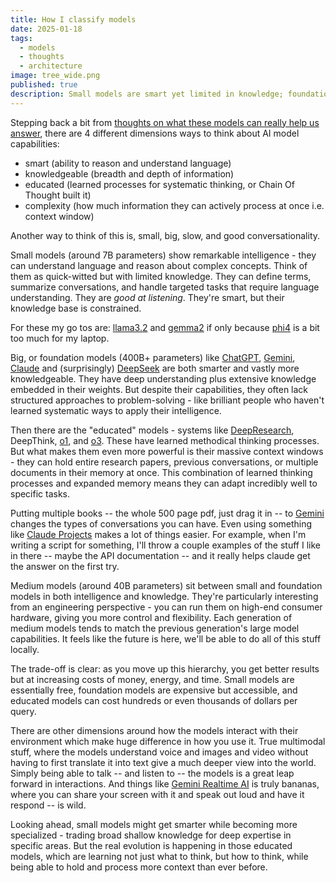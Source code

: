 ```yaml
---
title: How I classify models
date: 2025-01-18
tags:
  - models
  - thoughts
  - architecture
image: tree_wide.png
published: true
description: Small models are smart yet limited in knowledge; foundation models possess both deep understanding and extensive knowledge but lack structured problem-solving approaches. Educated models like DeepResearch excel by combining learned reasoning processes with large memory capacities, enabling them to adapt effectively to complex tasks while handling vast information instantaneously.
---
```

Stepping back a bit from [thoughts on what these models can really help us answer](AI%20for%20research,%20DeepResearch%20wins.md), there are 4 different dimensions ways to think about AI model capabilities: 
* smart (ability to reason and understand language)
* knowledgeable (breadth and depth of information)
* educated (learned processes for systematic thinking, or Chain Of Thought built it)
* complexity (how much information they can actively process at once i.e. context window)

Another way to think of this is, small, big, slow, and good conversationality.

Small models (around 7B parameters) show remarkable intelligence - they can understand language and reason about complex concepts. Think of them as quick-witted but with limited knowledge. They can define terms, summarize conversations, and handle targeted tasks that require language understanding. They are *good at listening*. They're smart, but their knowledge base is constrained.

For these my go tos are: [llama3.2](https://ai.meta.com/blog/llama-3-2-connect-2024-vision-edge-mobile-devices/) and [gemma2](https://blog.google/technology/developers/google-gemma-2/) if only because [phi4](https://ollama.com/library/phi4) is a bit too much for my laptop.

Big, or foundation models (400B+ parameters) like [ChatGPT](https://chatgpt.com/), [Gemini](https://gemini.google.com/), [Claude](https://claude.ai/new) and (surprisingly) [DeepSeek](https://www.deepseek.com/) are both smarter and vastly more knowledgeable. They have deep understanding plus extensive knowledge embedded in their weights. But despite their capabilities, they often lack structured approaches to problem-solving - like brilliant people who haven't learned systematic ways to apply their intelligence.

Then there are the "educated" models - systems like [DeepResearch](https://blog.google/products/gemini/google-gemini-deep-research/), DeepThink, [o1](https://openai.com/o1/), and [o3](https://en.wikipedia.org/wiki/OpenAI_o3). These have learned methodical thinking processes.   But what makes them even more powerful is their massive context windows - they can hold entire research papers, previous conversations, or multiple documents in their memory at once. This combination of learned thinking processes and expanded memory means they can adapt incredibly well to specific tasks. 

Putting multiple books -- the whole 500 page pdf, just drag it in -- to [Gemini](https://gemini.google.com/app) changes the types of conversations you can have.  Even using something like [Claude Projects](https://support.anthropic.com/en/articles/9517075-what-are-projects) makes a lot of things easier.  For example, when I'm writing a script for something, I'll throw a couple examples of the stuff I like in there -- maybe the API documentation -- and it really helps claude get the answer on the first try.

Medium models (around 40B parameters) sit between small and foundation models in both intelligence and knowledge. They're particularly interesting from an engineering perspective - you can run them on high-end consumer hardware, giving you more control and flexibility. Each generation of medium models tends to match the previous generation's large model capabilities.  It feels like the future is here, we'll be able to do all of this stuff locally.

The trade-off is clear: as you move up this hierarchy, you get better results but at increasing costs of money, energy, and time. Small models are essentially free, foundation models are expensive but accessible, and educated models can cost hundreds or even thousands of dollars per query.

There are other dimensions around how the models interact with their environment which make huge difference in how you use it.  True multimodal stuff, where the models understand voice and images and video without having to first translate it into text give a much deeper view into the world.  Simply being able to talk -- and listen to -- the models is a great leap forward in interactions.  And things like [Gemini Realtime AI](https://blog.google/technology/google-deepmind/google-gemini-ai-update-december-2024/#ceo-message) is truly bananas, where you can share your screen with it and speak out loud and have it respond -- is wild.  

Looking ahead, small models might get smarter while becoming more specialized - trading broad shallow knowledge for deep expertise in specific areas. But the real evolution is happening in those educated models, which are learning not just what to think, but how to think, while being able to hold and process more context than ever before.

